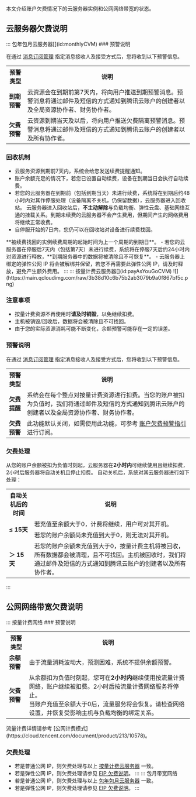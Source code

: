 本文介绍账户欠费情况下的云服务器实例和公网网络带宽的状态。


## 云服务器欠费说明
<dx-tabs>
::: 包年包月云服务器[](id:monthlyCVM)
### 预警说明

在通过 [消息订阅管理](https://cloud.tencent.com/document/product/1263/46205) 指定消息接收人及接受方式后，您将收到以下预警信息。

<table>
	<tr><th>预警类型</th><th>说明</th></tr>
	<tr><td><b>到期预警</b></td><td>云资源会在到期前第7天内，将向用户推送到期预警消息。预警消息将通过邮件及短信的方式通知到腾讯云账户的创建者以及全局资源协作者、财务协作者。</td></tr>
	<tr><td><b>欠费预警</b></td><td>云资源到期当天及以后，将向用户推送欠费隔离预警消息。预警消息将通过邮件及短信的方式通知到腾讯云账户的创建者以及所有协作者。</td></tr>
</table>

### 回收机制
- 云服务资源到期前7天内，系统会给您发送续费提醒通知。 
- 账户余额充足的情况下，若您已设置自动续费，设备在到期当日会执行自动续费。
- 若您的云服务器在到期前（包括到期当天）未进行续费，系统将在到期后约48小时内对其作停服处理（设备隔离不关机，仍保留数据），云服务器进入回收站。
云服务器进入回收站后，**不主动解除**与负载均衡、弹性云盘、基础网络互通的挂载关系。到期未续费的云服务器不会产生费用，但期间产生的网络费用将继续正常收费。
- 自停服开始的7日内，您仍可以在回收站对设备进行续费找回。
<dx-alert infotype="notice" title="">
**被续费找回的实例续费周期的起始时间为上一个周期的到期日**。
</dx-alert>
- 若您的云服务器在停服后7天内（包括第7天）未进行续费，系统将在停服7天后约24小时内对资源进行释放，**到期服务器中的数据将被清除且不可恢复**。
- 云服务器上绑定的弹性公网 IP 将会被解绑并保留，若您不再需要此弹性公网 IP，请及时释放，避免产生额外费用。
:::
::: 按量计费云服务器[](id:payAsYouGoCVM)
![](https://main.qcloudimg.com/raw/3b38d10c6b75b2ab3079b9a0f867bf5c.png)

### 注意事项
- 按量计费资源不再使用时**请及时销毁**，以免继续扣费。
- 主机被销毁/回收后，数据将会被清除且不可找回。
- 由于您的实际资源消耗可能不断变化，余额预警可能存在一定的误差。

### 预警说明

在通过 [消息订阅管理](https://cloud.tencent.com/document/product/1263/46205) 指定消息接收人及接受方式后，您将收到以下预警信息。

<table>
	<tr><th>预警类型</th><th>说明</th></tr>
	<tr><td><b>欠费提醒</b></td><td>系统会在每个整点对按量计费资源进行扣费。当您的账户被扣为负值时，我们将通过邮件及短信的方式通知到腾讯云账户的创建者以及全局资源协作者、财务协作者。</td></tr>
	<tr><td><b>欠费预警</b></td><td>此功能默认关闭，如需使用此功能，可参考 <a href="https://cloud.tencent.com/document/product/555/35518">账户欠费预警指引</a> 进行订阅。</td></tr>
</table>

### 欠费处理
从您的账户余额被扣为负值时刻起，云服务器在**2小时内**可继续使用且继续扣费，2小时后服务器将自动关机且停止扣费。
自动关机后，系统对其云服务器进行如下处理：
<table>
	<tr><th>自动关机后的时间</th><th>说明</th></tr>
	<tr><td rowspan=2><b>≤ 15天</b></td><td>若充值至余额大于0，计费将继续，用户可对其开机。</td></tr>
	<tr><td>若您的账户余额尚未充值到大于0，则无法对其开机。</td></tr>
	<tr><td><b>＞ 15天</b></td><td>若您的账户余额未充值到大于0，按量计费主机将被回收，所有数据都会被清理，且不可找回。主机被回收时，我们将通过邮件及短信的方式通知到腾讯云账户的创建者以及所有协作者。</td></tr>
</table>

:::
</dx-tabs>



## 公网网络带宽欠费说明
<dx-tabs>
::: 按量计费网络
### 预警说明
<table>
	<tr><th>预警类型</th><th>说明</th></tr>
	<tr><td><b>余额预警</b></td><td>由于流量消耗波动大，预测困难，系统不提供余额预警。</td></tr>
	<tr><td><b>欠费预警</b></td><td>从余额扣为负值时刻起，您可在<b>2小时内</b>继续使用按流量计费网络，账户继续被扣费。2小时后按流量计费网络服务将停止。</br>当账户充值至余额大于0后，流量服务将会恢复。请检查网络设置，并恢复受影响主机与负载均衡的绑定关系。</td></tr>
</table>

<dx-alert infotype="notice" title="">
流量计费详情请参考 [公网计费模式](https://cloud.tencent.com/document/product/213/10578)。
</dx-alert>



### 欠费处理
- 若是普通公网 IP，则欠费处理与以上 [按量计费云服务器](#payAsYouGoCVM) 一致。 
- 若是弹性公网 IP，则欠费处理请参见 [EIP 欠费说明](https://cloud.tencent.com/document/product/1199/41693#.E6.8C.89.E6.B5.81.E9.87.8F.E8.AE.A1.E8.B4.B9.E5.92.8C.E6.8C.89.E5.B0.8F.E6.97.B6.E5.B8.A6.E5.AE.BD.E8.AE.A1.E8.B4.B9)。
:::
::: 包月带宽网络
- 若是普通公网 IP，则欠费处理与以上 [包年包月云服务器](#monthlyCVM) 一致。 
- 若是弹性公网 IP，则欠费处理请参见 [EIP 欠费说明](https://cloud.tencent.com/document/product/1199/41693#.E6.8C.89.E5.B8.A6.E5.AE.BD.E5.8C.85.E5.B9.B4.E5.8C.85.E6.9C.88.E8.AE.A1.E8.B4.B9)。
:::
</dx-tabs>


